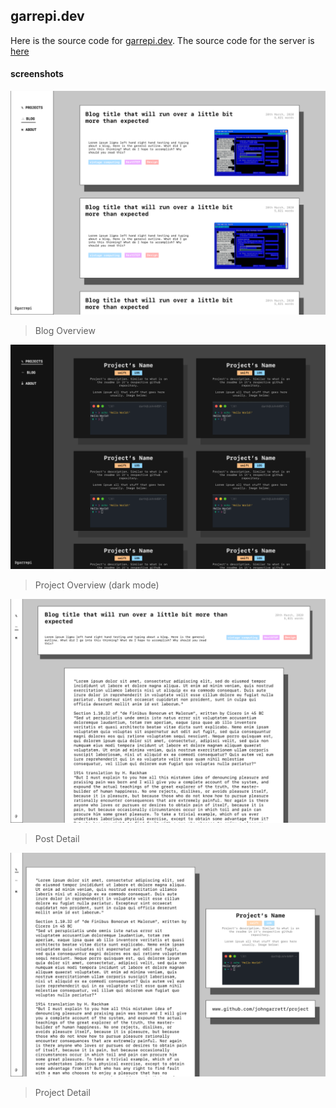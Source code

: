 ## garrepi.dev
Here is the source code for [garrepi.dev](https://www.garrepi.dev). 
The source code for the server is [here](https://github.com/johngarrett/g-server/)
#### screenshots
![blog-overview](/design/BlogOverview.png)  
> Blog Overview

![post-overview](/design/ProjectsOverview%20Dark.png)  
> Project Overview (dark mode)

![post-detail](/design/PostDetail.png)  
> Post Detail

![project-detail](/design/ProjectView.png)  
> Project Detail
